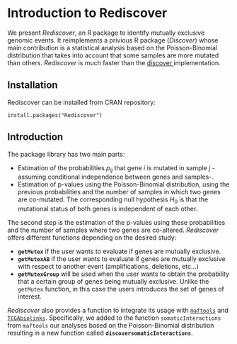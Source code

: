 # Introduction to Rediscover


We present *Rediscover*, an R package to identify mutually exclusive genomic events. It reimplements a privious R package (*Discover*) whose main contribution is a statistical analysis based on the Poisson-Binomial distribution that takes into account that some samples are more mutated than others. *Rediscover* is much faster than the <a href="https://github.com/NKI-CCB/DISCOVER" target="_blank"> discover </a> implementation.

## Installation
Rediscover can be installed from CRAN repository:

`install.packages("Rediscover")`


## Introduction

The package library has two main parts: 

* Estimation of the probabilities $p_ {ij}$ that gene *i* is mutated in sample *j* -assuming conditional independence between genes and samples-.
* Estimation of p-values using the Poisson-Binomial distribution, using the previous probabilities and the number of samples in which two genes are co-mutated. The corresponding null hypothesis $H_0$ is that the mutational status of both genes is independent of each other. 


The second step is the estimation of the p-values using these probabilities and the number of samples where two genes are co-altered. *Rediscover* offers different functions depending on the desired study:

* **`getMutex`** if the user wants to evaluate if genes are mutually exclusive.
* **`getMutexAB`** if the user wants to evaluate if genes are mutually exclusive with respect to another event (amplifications, deletions, etc...)
* **`getMutexGroup`** will be used when the user wants to obtain the probability that a certain group of genes being mutually exclusive. Unlike the `getMutex` function, in this case the users introduces the set of genes of interest. 


*Rediscover* also provides a function to integrate its usage with <a href="https://bioconductor.org/packages/release/bioc/html/maftools.html" target="_blank"> `maftools`</a> and <a href="https://www.bioconductor.org/packages/release/bioc/html/TCGAbiolinks.html" target="_blank">`TCGAbiolinks`</a>. Specifically, we added to the function `somaticInteractions` from `maftools` our analyses based on the Poisson-Binomial distribution resulting in a new function called **`discoversomaticInteractions`**.
